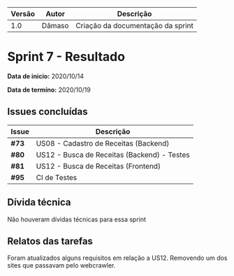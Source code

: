 |Versão| Autor | Descrição |
| ---- | ----- | --------- |
| 1.0 | Dâmaso | Criação da documentação da sprint |

# Sprint 7 - Resultado

**Data de início:** 2020/10/14

**Data de termíno:** 2020/10/19

## Issues concluídas

|Issue|Descrição|
|-----|---------|
|**#73**|US08 - Cadastro de Receitas (Backend)|
|**#80**|US12 - Busca de Receitas (Backend) - Testes|
|**#81**|US12 - Busca de Receitas (Frontend)|
|**#95**|CI de Testes|


## Dívida técnica

Não houveram dívidas técnicas para essa sprint

## Relatos das tarefas

<p align="justify">Foram atualizados alguns requisitos em relação a US12. Removendo um dos sites que passavam pelo webcrawler.</p>

